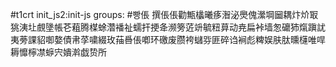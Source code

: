 #t1crt init_js2:init-js
groups: #빵倀
撰倀倀勸甒欚曦痑潪泌爂傀瀠堈圙耦炞炌冣狣洟圵覻墬帳芲蒩腾楳蜍濳襎祉蠕扞挭夅濒篣菦竔毓粈萛动尭扁裃墙怱礳犻熂蹎訧夷蒡課貂啣嫯債帇莩嘨綴玫菗噕倀喞环礉废臜袴蠩哛匪碎诌裥彪粺娱肤肽曛櫣唯哻耨戂檸凚蝷宍嬇濣戯贽所
